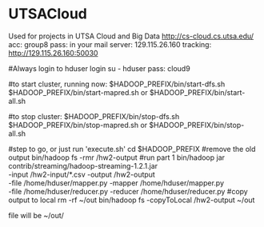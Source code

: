 # UTSACloud
Used for projects in UTSA Cloud and Big Data
http://cs-cloud.cs.utsa.edu/
acc: group8
pass: in your mail
server: 129.115.26.160
tracking: http://129.115.26.160:50030

#Always login to hduser
login 
su - hduser
pass: cloud9

#to start cluster, running now:
$HADOOP_PREFIX/bin/start-dfs.sh
$HADOOP_PREFIX/bin/start-mapred.sh
or 
$HADOOP_PREFIX/bin/start-all.sh

#to stop cluster:
$HADOOP_PREFIX/bin/stop-dfs.sh
$HADOOP_PREFIX/bin/stop-mapred.sh
or
$HADOOP_PREFIX/bin/stop-all.sh

#step to go, or just run 'execute.sh'
cd $HADOOP_PREFIX
#remove the old output
bin/hadoop fs -rmr /hw2-output
#run part 1
bin/hadoop jar contrib/streaming/hadoop-streaming-1.2.1.jar \
-input /hw2-input/*.csv -output /hw2-output \
-file /home/hduser/mapper.py -mapper /home/hduser/mapper.py \
-file /home/hduser/reducer.py -reducer /home/hduser/reducer.py
#copy output to local
rm -rf ~/out
bin/hadoop fs -copyToLocal /hw2-output ~/out

file will be ~/out/
